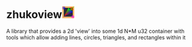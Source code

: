 # zhukoview![](logo.png)
A library that provides a 2d 'view' into some 1d N*M u32 container with tools which allow adding lines, circles, triangles, and rectangles within it
